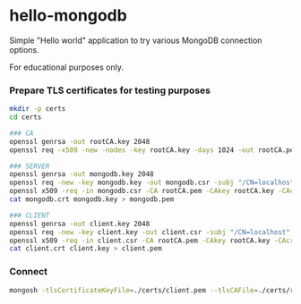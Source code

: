 # hello-mongodb

Simple "Hello world" application to try various MongoDB connection options.

For educational purposes only.

### Prepare TLS certificates for testing purposes

```bash
mkdir -p certs
cd certs

### CA
openssl genrsa -out rootCA.key 2048
openssl req -x509 -new -nodes -key rootCA.key -days 1024 -out rootCA.pem -subj "/CN=mongodb-root-ca"

### SERVER 
openssl genrsa -out mongodb.key 2048
openssl req -new -key mongodb.key -out mongodb.csr -subj "/CN=localhost"
openssl x509 -req -in mongodb.csr -CA rootCA.pem -CAkey rootCA.key -CAcreateserial -out mongodb.crt -days 365
cat mongodb.crt mongodb.key > mongodb.pem

### CLIENT
openssl genrsa -out client.key 2048
openssl req -new -key client.key -out client.csr -subj "/CN=localhost"
openssl x509 -req -in client.csr -CA rootCA.pem -CAkey rootCA.key -CAcreateserial -out client.crt -days 365
cat client.crt client.key > client.pem

```

### Connect

```bash
mongosh -tlsCertificateKeyFile=./certs/client.pem --tlsCAFile=./certs/rootCA.pem mongodb://localhost:7777/test?tls=true
```
